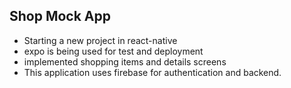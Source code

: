 ## Shop Mock App
- Starting a new project in react-native
- expo is being used for test and deployment
- implemented shopping items and details screens
- This application uses firebase for authentication and backend.